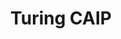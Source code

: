---
layout: default
title: Turing CAIP
parent: CAIP Docs
permalink: docs/turing
nav_order: 3
has_children: true
---